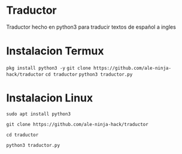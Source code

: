 # Traductor
Traductor hecho en python3 
para traducir textos de español a ingles

# Instalacion Termux
`pkg install python3 -y`
`git clone https://github.com/ale-ninja-hack/traductor`
`cd traductor`
`python3 traductor.py`

# Instalacion Linux
`sudo apt install python3`

`git clone https://github.com/ale-ninja-hack/traductor`

`cd traductor`

`python3 traductor.py`
